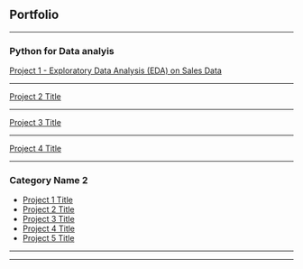 ## Portfolio

---

### Python for Data analyis 

[Project 1 - Exploratory Data Analysis (EDA) on Sales Data](/Exploratory_Data_Analysis_(EDA)_on_Sales_Data)


---
[Project 2 Title](/portofolio/python/Project_1_-_Exploratory_Data_Analysis_(EDA)_on_Sales_Data/Exploratory_Data_Analysis_(EDA)_on_Sales_Data)


---
[Project 3 Title](/sample_page) 

---
[Project 4 Title](/portofolio/python/Project_1_-_Exploratory_Data_Analysis_(EDA)_on_Sales_Data/Exploratory_Data_Analysis_(EDA)_on_Sales_Data)



---

### Category Name 2

- [Project 1 Title](http://example.com/)
- [Project 2 Title](http://example.com/)
- [Project 3 Title](http://example.com/)
- [Project 4 Title](http://example.com/)
- [Project 5 Title](http://example.com/)

---




---

